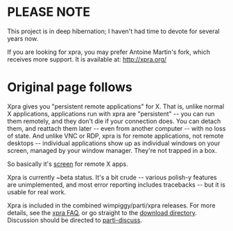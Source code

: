 # PLEASE NOTE #

This project is in deep hibernation; I haven't had time to devote for several years now.

If you are looking for xpra, you may prefer Antoine Martin's fork, which receives more support. It is available at: http://xpra.org/

# Original page follows #

Xpra gives you "persistent remote applications" for X.  That is, unlike normal X applications, applications run with xpra are "persistent" -- you can run them remotely, and they don't die if your connection does.  You can detach them, and reattach them later -- even from another computer -- with no loss of state.  And unlike VNC or RDP, xpra is for remote applications, not remote desktops -- individual applications show up as individual windows on your screen, managed by your window manager.  They're not trapped in a box.



So basically it's [screen](http://www.gnu.org/software/screen/) for remote X apps.



Xpra is currently ~beta status.  It's a bit crude -- various polish-y features are unimplemented, and most error reporting includes tracebacks -- but it is usable for real work.



Xpra is included in the combined wimpiggy/parti/xpra releases.  For more details, see the [xpra FAQ](http://code.google.com/p/partiwm/source/browse/README.xpra), or go straight to the [download directory](http://code.google.com/p/partiwm/downloads/list).  Discussion should be directed to [parti-discuss](http://lists.partiwm.org/cgi-bin/mailman/listinfo/parti-discuss).